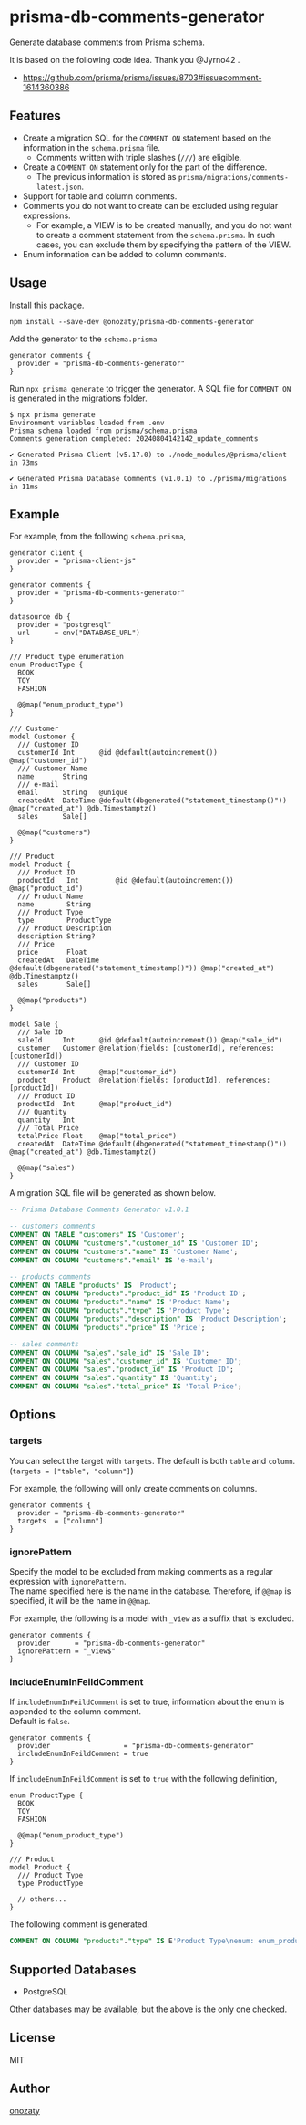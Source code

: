 # prisma-db-comments-generator

Generate database comments from Prisma schema.

It is based on the following code idea. Thank you @Jyrno42 .

- https://github.com/prisma/prisma/issues/8703#issuecomment-1614360386

## Features

- Create a migration SQL for the `COMMENT ON` statement based on the information in the `schema.prisma` file.
    - Comments written with triple slashes (`///`) are eligible.
- Create a `COMMENT ON` statement only for the part of the difference.
    - The previous information is stored as `prisma/migrations/comments-latest.json`.
- Support for table and column comments.
- Comments you do not want to create can be excluded using regular expressions.
    - For example, a VIEW is to be created manually, and you do not want to create a comment statement from the `schema.prisma`. In such cases, you can exclude them by specifying the pattern of the VIEW.
- Enum information can be added to column comments.

## Usage

Install this package.

```
npm install --save-dev @onozaty/prisma-db-comments-generator
```

Add the generator to the `schema.prisma`

```prisma
generator comments {
  provider = "prisma-db-comments-generator"
}
```

Run `npx prisma generate` to trigger the generator.
A SQL file for `COMMENT ON` is generated in the migrations folder.

```
$ npx prisma generate
Environment variables loaded from .env
Prisma schema loaded from prisma/schema.prisma
Comments generation completed: 20240804142142_update_comments

✔ Generated Prisma Client (v5.17.0) to ./node_modules/@prisma/client in 73ms

✔ Generated Prisma Database Comments (v1.0.1) to ./prisma/migrations in 11ms
```

## Example

For example, from the following `schema.prisma`,

```prisma
generator client {
  provider = "prisma-client-js"
}

generator comments {
  provider = "prisma-db-comments-generator"
}

datasource db {
  provider = "postgresql"
  url      = env("DATABASE_URL")
}

/// Product type enumeration
enum ProductType {
  BOOK
  TOY
  FASHION

  @@map("enum_product_type")
}

/// Customer
model Customer {
  /// Customer ID
  customerId Int      @id @default(autoincrement()) @map("customer_id")
  /// Customer Name
  name       String
  /// e-mail
  email      String   @unique
  createdAt  DateTime @default(dbgenerated("statement_timestamp()")) @map("created_at") @db.Timestamptz()
  sales      Sale[]

  @@map("customers")
}

/// Product
model Product {
  /// Product ID
  productId   Int         @id @default(autoincrement()) @map("product_id")
  /// Product Name
  name        String
  /// Product Type
  type        ProductType
  /// Product Description
  description String?
  /// Price
  price       Float
  createdAt   DateTime    @default(dbgenerated("statement_timestamp()")) @map("created_at") @db.Timestamptz()
  sales       Sale[]

  @@map("products")
}

model Sale {
  /// Sale ID
  saleId     Int      @id @default(autoincrement()) @map("sale_id")
  customer   Customer @relation(fields: [customerId], references: [customerId])
  /// Customer ID
  customerId Int      @map("customer_id")
  product    Product  @relation(fields: [productId], references: [productId])
  /// Product ID
  productId  Int      @map("product_id")
  /// Quantity
  quantity   Int
  /// Total Price
  totalPrice Float    @map("total_price")
  createdAt  DateTime @default(dbgenerated("statement_timestamp()")) @map("created_at") @db.Timestamptz()

  @@map("sales")
}
```

A migration SQL file will be generated as shown below.

```sql
-- Prisma Database Comments Generator v1.0.1

-- customers comments
COMMENT ON TABLE "customers" IS 'Customer';
COMMENT ON COLUMN "customers"."customer_id" IS 'Customer ID';
COMMENT ON COLUMN "customers"."name" IS 'Customer Name';
COMMENT ON COLUMN "customers"."email" IS 'e-mail';

-- products comments
COMMENT ON TABLE "products" IS 'Product';
COMMENT ON COLUMN "products"."product_id" IS 'Product ID';
COMMENT ON COLUMN "products"."name" IS 'Product Name';
COMMENT ON COLUMN "products"."type" IS 'Product Type';
COMMENT ON COLUMN "products"."description" IS 'Product Description';
COMMENT ON COLUMN "products"."price" IS 'Price';

-- sales comments
COMMENT ON COLUMN "sales"."sale_id" IS 'Sale ID';
COMMENT ON COLUMN "sales"."customer_id" IS 'Customer ID';
COMMENT ON COLUMN "sales"."product_id" IS 'Product ID';
COMMENT ON COLUMN "sales"."quantity" IS 'Quantity';
COMMENT ON COLUMN "sales"."total_price" IS 'Total Price';
```

## Options

### targets

You can select the target with `targets`.
The default is both `table` and `column`. (`targets = ["table", "column"]`)

For example, the following will only create comments on columns.

```prisma
generator comments {
  provider = "prisma-db-comments-generator"
  targets  = ["column"]
}
```

### ignorePattern

Specify the model to be excluded from making comments as a regular expression with `ignorePattern`.  
The name specified here is the name in the database. Therefore, if `@@map` is specified, it will be the name in `@@map`.

For example, the following is a model with `_view` as a suffix that is excluded.

```prisma
generator comments {
  provider      = "prisma-db-comments-generator"
  ignorePattern = "_view$"
}
```

### includeEnumInFeildComment

If `includeEnumInFeildComment` is set to true, information about the enum is appended to the column comment.  
Default is `false`.

```prisma
generator comments {
  provider                  = "prisma-db-comments-generator"
  includeEnumInFeildComment = true
}
```

If `includeEnumInFeildComment` is set to `true` with the following definition,

```prisma
enum ProductType {
  BOOK
  TOY
  FASHION

  @@map("enum_product_type")
}

/// Product
model Product {
  /// Product Type
  type ProductType

  // others...
}
```

The following comment is generated.

```sql
COMMENT ON COLUMN "products"."type" IS E'Product Type\nenum: enum_product_type(BOOK, TOY, FASHION)';
```

## Supported Databases

- PostgreSQL

Other databases may be available, but the above is the only one checked.

## License

MIT

## Author

[onozaty](https://github.com/onozaty)
